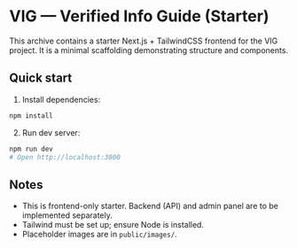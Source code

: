 # VIG — Verified Info Guide (Starter)

This archive contains a starter Next.js + TailwindCSS frontend for the VIG project.
It is a minimal scaffolding demonstrating structure and components.

## Quick start

1. Install dependencies:
```bash
npm install
```

2. Run dev server:
```bash
npm run dev
# Open http://localhost:3000
```

## Notes
- This is frontend-only starter. Backend (API) and admin panel are to be implemented separately.
- Tailwind must be set up; ensure Node is installed.
- Placeholder images are in `public/images/`.

